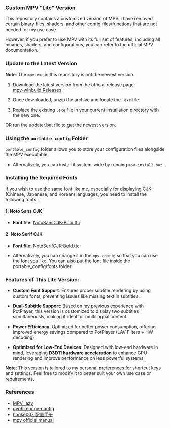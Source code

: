 ### Custom MPV "Lite" Version

This repository contains a customized version of MPV. I have removed certain binary files, shaders, and other config files/functions that are not needed for my use case.

However, if you prefer to use MPV with its full set of features, including all binaries, shaders, and configurations, you can refer to the official MPV documentation.

### Update to the Latest Version
**Note**: The `mpv.exe` in this repository is not the newest version.

1. Download the latest version from the official release page:  
   [mpv-winbuild Releases](https://github.com/zhongfly/mpv-winbuild/releases)

2. Once downloaded, unzip the archive and locate the `.exe` file.

3. Replace the existing `.exe` file in your current installation directory with the new one.

OR run the updater.bat file to get the newest version.

### Using the `portable_config` Folder

`portable_config` folder allows you to store your configuration files alongside the MPV executable.

- Alternatively, you can install it system-wide by running `mpv-install.bat`.

### Installing the Required Fonts

If you wish to use the same font like me, especially for displaying CJK (Chinese, Japanese, and Korean) languages, you need to install the following fonts:

#### 1. **Noto Sans CJK**
   - **Font file:** [NotoSansCJK-Bold.ttc](https://github.com/dyphire/mpv-config/raw/refs/heads/master/fonts/NotoSansCJK-Bold.ttc)
   
#### 2. **Noto Serif CJK**
   - **Font file:** [NotoSerifCJK-Bold.ttc](https://github.com/dyphire/mpv-config/raw/refs/heads/master/fonts/NotoSerifCJK-Bold.ttc)
   
- Alternatively, you can change it in the `mpv.config` so that you can use the font you like. You can also put the font file inside the portable_config/fonts folder.

### Features of This Lite Version:

- **Custom Font Support**: Ensures proper subtitle rendering by using custom fonts, preventing issues like missing text in subtitles.
  
- **Dual-Subtitle Support**: Based on my previous experience with PotPlayer, this version is customized to display two subtitles simultaneously, making it ideal for multilingual content.

- **Power Efficiency**: Optimized for better power consumption, offering improved energy savings compared to PotPlayer (LAV Filters + HW decoding).

- **Optimized for Low-End Devices**: Designed with low-end hardware in mind, leveraging **D3D11 hardware acceleration** to enhance GPU rendering and improve performance on less powerful systems.

**Note**: This version is tailored to my personal preferences for shortcut keys and settings. Feel free to modify it to better suit your own use case or requirements.

### References

- [MPV_lazy](https://github.com/hooke007/MPV_lazy)
- [dyphire mpv-config](https://github.com/dyphire/mpv-config)
- [hooke007 配置手册](https://hooke007.github.io/unofficial/mpv_start.html)
- [mpv official manual](https://mpv.io/manual/master/)
